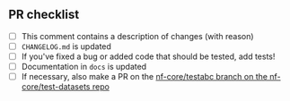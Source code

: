 <!--
# nf-core/testabc pull request

Many thanks for contributing to nf-core/testabc!

Please fill in the appropriate checklist below (delete whatever is not relevant).
These are the most common things requested on pull requests (PRs).

Remember that PRs should be made against the dev branch, unless you're preparing a pipeline release.

Learn more about contributing: [CONTRIBUTING.md](https://github.com/nf-core/testabc/tree/master/.github/CONTRIBUTING.md)
-->

## PR checklist

- [ ] This comment contains a description of changes (with reason)
- [ ] `CHANGELOG.md` is updated
- [ ] If you've fixed a bug or added code that should be tested, add tests!
- [ ] Documentation in `docs` is updated
- [ ] If necessary, also make a PR on the [nf-core/testabc branch on the nf-core/test-datasets repo](https://github.com/nf-core/test-datasets/pull/new/nf-core/testabc)
